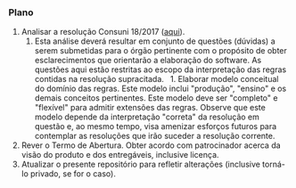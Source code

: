 ### Plano

1. Analisar a resolução Consuni 18/2017 ([aqui](https://sistemas.ufg.br/consultas_publicas/resolucoes/arquivos/Resolucao_CONSUNI_2017_0018.pdf)). 
   1. Esta análise deverá resultar em conjunto de questões (dúvidas) a serem submetidas para o órgão pertinente com o propósito de obter esclarecimentos que orientarão a elaboração do software. As questões aqui estão restritas ao escopo da interpretação das regras contidas na resolução supracitada.
   1. Elaborar modelo conceitual do domínio das regras. Este modelo inclui "produção", "ensino" e os demais conceitos pertinentes. Este modelo deve ser "completo" e "flexível" para admitir extensões das regras. Observe que este modelo depende da interpretação "correta" da resolução em questão e, ao mesmo tempo, visa amenizar esforços futuros para contemplar as resoluções que irão suceder a resolução corrente.
1. Rever o Termo de Abertura. Obter acordo com patrocinador acerca da visão do produto e dos entregáveis, inclusive licença.
1. Atualizar o presente repositório para refletir alterações (inclusive torná-lo privado, se for o caso).
